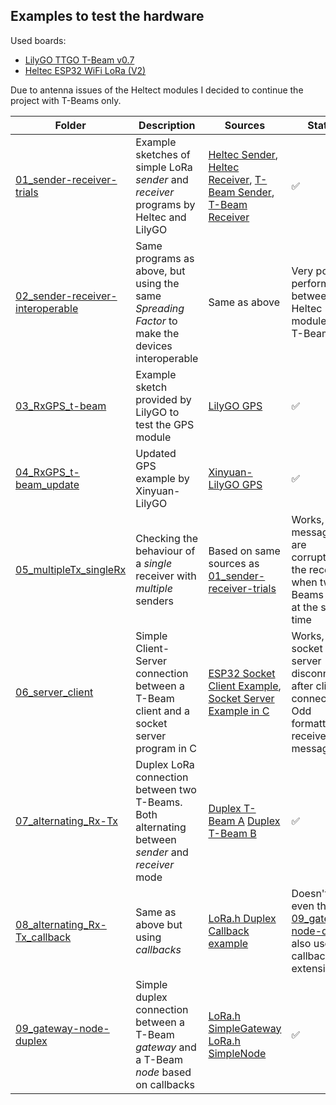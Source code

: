 
## Examples to test the hardware

Used boards: 

- [LilyGO TTGO T-Beam v0.7](http://www.lilygo.cn/prod_view.aspx?TypeId=50033&Id=1237&FId=t3:50033:3)
- [Heltec ESP32 WiFi LoRa (V2)](https://heltec.org/project/wifi-lora-32/)

Due to antenna issues of the Heltect modules I decided to continue the project with T-Beams only.

|Folder    |Description |Sources |Status  |
|----------|------------|--------|--------|        
|[01_sender-receiver-trials](01_sender-receiver-trials)|Example sketches of simple LoRa *sender* and *receiver* programs by Heltec and LilyGO|[Heltec Sender](https://github.com/HelTecAutomation/Heltec_ESP32/blob/master/examples/LoRa/LoRaSender/LoRaSender.ino), [Heltec Receiver](https://github.com/HelTecAutomation/Heltec_ESP32/blob/master/examples/LoRa/LoRaReceiver/LoRaReceiver.ino), [T-Beam Sender](https://github.com/LilyGO/TTGO-T-Beam/blob/master/OLED_LoRa_Sender/OLED_LoRa_Sender.ino), [T-Beam Receiver](https://github.com/LilyGO/TTGO-T-Beam/blob/master/OLED_LoRa_Receive/OLED_LoRa_Receive.ino)| ✅ |
|[02_sender-receiver-interoperable](02_sender-receiver-interoperable)|Same programs as above, but using the same *Spreading Factor* to make the devices interoperable | Same as above |Very poor performance between Heltec module and T-Beam|
|[03_RxGPS_t-beam](03_RxGPS_t-beam)|Example sketch provided by LilyGO to test the GPS module |[LilyGO GPS](https://github.com/LilyGO/TTGO-T-Beam/blob/master/GPS/GPS.ino)| ✅ |
|[04_RxGPS_t-beam_update](04_RxGPS_t-beam_update)|Updated GPS example by Xinyuan-LilyGO|[Xinyuan-LilyGO GPS](https://github.com/Xinyuan-LilyGO/LilyGO-T-Beam/blob/master/examples/GPS/TinyGPS_Example/TinyGPS_Example.ino)| ✅ |
|[05_multipleTx_singleRx](05_multipleTx_singleRx)|Checking the behaviour of a *single* receiver with *multiple* senders| Based on same sources as [01_sender-receiver-trials](01_sender-receiver-trials) |Works, but messages are corrupted at the receiver when two T-Beams send at the same time|
|[06_server_client](06_server_client)|Simple Client-Server connection between a T-Beam client and a socket server program in C| [ESP32 Socket Client Example](https://techtutorialsx.com/2018/05/17/esp32-arduino-sending-data-with-socket-client/), [Socket Server Example in C](https://www.binarytides.com/server-client-example-c-sockets-linux/)|Works, but socket server disconnects after client connection. Odd formatting of received message|
|[07_alternating_Rx-Tx](07_alternating_Rx-Tx)|Duplex LoRa connection between two T-Beams. Both alternating between *sender* and *receiver* mode| [Duplex T-Beam A](https://hutscape.com/tutorials/lora-duplex-a-esp32-t-beam) [Duplex T-Beam B](https://hutscape.com/tutorials/lora-duplex-b-esp32-t-beam)| ✅ |
|[08_alternating_Rx-Tx_callback](08_alternating_Rx-Tx_callback)|Same as above but using *callbacks* |[LoRa.h Duplex Callback example](https://github.com/sandeepmistry/arduino-LoRa/blob/master/examples/LoRaDuplexCallback/LoRaDuplexCallback.ino) |Doesn't work even though [09_gateway-node-duplex](09_gateway-node-duplex) also uses callbacks extensively|
|[09_gateway-node-duplex](09_gateway-node-duplex)|Simple duplex connection between a T-Beam *gateway* and a T-Beam *node* based on callbacks|[LoRa.h SimpleGateway](https://github.com/sandeepmistry/arduino-LoRa/blob/master/examples/LoRaSimpleGateway/LoRaSimpleGateway.ino) [LoRa.h SimpleNode](https://github.com/sandeepmistry/arduino-LoRa/tree/master/examples/LoRaSimpleNode) | ✅ |
